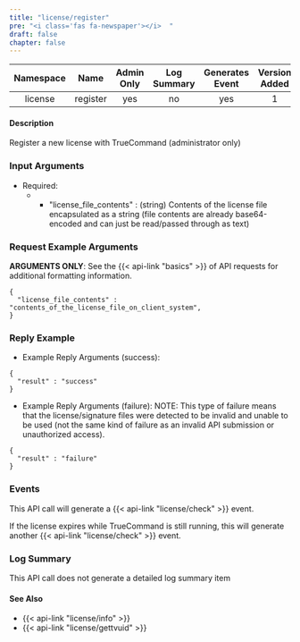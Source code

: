 ```yaml
---
title: "license/register"
pre: "<i class='fas fa-newspaper'></i>	"
draft: false
chapter: false
---
```


| Namespace | Name | Admin Only | Log Summary | Generates Event | Version Added
|:----------------:|:--------:|:--------:|:--------:|:--------:|:---:|
| license | register | yes | no | yes | 1 |

#### Description
Register a new license with TrueCommand (administrator only)

### Input Arguments
* Required:
   * * "license_file_contents" : (string) Contents of the license file encapsulated as a string (file contents are already base64-encoded and can just be read/passed through as text)


### Request Example Arguments
**ARGUMENTS ONLY**: See the {{< api-link "basics" >}} of API requests for additional formatting information.

```
{
  "license_file_contents" : "contents_of_the_license_file_on_client_system",
}
```

### Reply Example
* Example Reply Arguments (success):
```
{
  "result" : "success"
}
```

* Example Reply Arguments (failure):
NOTE: This type of failure means that the license/signature files were detected to be invalid and unable to be used (not the same kind of failure as an invalid API submission or unauthorized access).
```
{
  "result" : "failure"
}
```

### Events
This API call will generate a {{< api-link "license/check" >}} event.

If the license expires while TrueCommand is still running, this will generate another {{< api-link "license/check" >}} event.

### Log Summary
This API call does not generate a detailed log summary item


#### See Also
* {{< api-link "license/info" >}}
* {{< api-link "license/gettvuid" >}}
